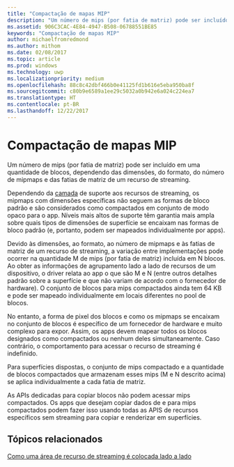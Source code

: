 ```yaml
---
title: "Compactação de mapas MIP"
description: "Um número de mips (por fatia de matriz) pode ser incluído em uma quantidade de blocos, dependendo das dimensões, do formato, do número de mipmaps e das fatias de matriz de um recurso de streaming."
ms.assetid: 906C3CAC-4E84-4947-B508-06788551BE85
keywords: "Compactação de mapas MIP"
author: michaelfromredmond
ms.author: mithom
ms.date: 02/08/2017
ms.topic: article
ms.prod: windows
ms.technology: uwp
ms.localizationpriority: medium
ms.openlocfilehash: 88c8c42dbf466b0e41125fd1b616e5eba950ba8f
ms.sourcegitcommit: c80b9e6589a1ee29c5032a0b942e6a024c224ea7
ms.translationtype: HT
ms.contentlocale: pt-BR
ms.lasthandoff: 12/22/2017
---
```

# <a name="mipmap-packing"></a>Compactação de mapas MIP


Um número de mips (por fatia de matriz) pode ser incluído em uma quantidade de blocos, dependendo das dimensões, do formato, do número de mipmaps e das fatias de matriz de um recurso de streaming.

Dependendo da [camada](streaming-resources-features-tiers.md) de suporte aos recursos de streaming, os mipmaps com dimensões específicas não seguem as formas de bloco padrão e são considerados como compactados em conjunto de modo opaco para o app. Níveis mais altos de suporte têm garantia mais ampla sobre quais tipos de dimensões de superfície se encaixam nas formas de bloco padrão (e, portanto, podem ser mapeados individualmente por apps).

Devido às dimensões, ao formato, ao número de mipmaps e às fatias de matriz de um recurso de streaming, a variação entre implementações pode ocorrer na quantidade M de mips (por fatia de matriz) incluída em N blocos. Ao obter as informações de agrupamento lado a lado de recursos de um dispositivo, o driver relata ao app o que são M e N (entre outros detalhes padrão sobre a superfície e que não variam de acordo com o fornecedor de hardware). O conjunto de blocos para mips compactados ainda tem 64 KB e pode ser mapeado individualmente em locais diferentes no pool de blocos.

No entanto, a forma de pixel dos blocos e como os mipmaps se encaixam no conjunto de blocos é específico de um fornecedor de hardware e muito complexo para expor. Assim, os apps devem mapear todos os blocos designados como compactados ou nenhum deles simultaneamente. Caso contrário, o comportamento para acessar o recurso de streaming é indefinido.

Para superfícies dispostas, o conjunto de mips compactado e a quantidade de blocos compactados que armazenam esses mips (M e N descrito acima) se aplica individualmente a cada fatia de matriz.

As APIs dedicadas para copiar blocos não podem acessar mips compactados. Os apps que desejam copiar dados de e para mips compactados podem fazer isso usando todas as APIS de recursos específicos sem streaming para copiar e renderizar em superfícies.

## <a name="span-idrelated-topicsspanrelated-topics"></a><span id="related-topics"></span>Tópicos relacionados


[Como uma área de recurso de streaming é colocada lado a lado](how-a-streaming-resource-s-area-is-tiled.md)

 

 




